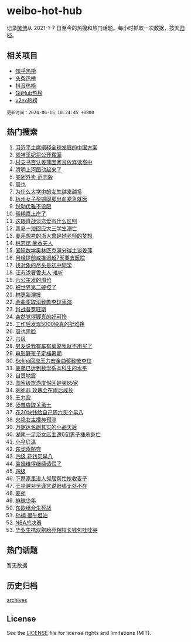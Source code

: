 # weibo-hot-hub

记录[微博](https://www.weibo.com)从 2021-1-7 日至今的热搜和热门话题。每小时抓取一次数据，按天[归档](archives)。

## 相关项目

- [知乎热榜](https://github.com/lonnyzhang423/zhihu-hot-hub)
- [头条热榜](https://github.com/lonnyzhang423/toutiao-hot-hub)
- [抖音热榜](https://github.com/lonnyzhang423/douyin-hot-hub)
- [GitHub热榜](https://github.com/lonnyzhang423/github-hot-hub)
- [v2ex热榜](https://github.com/lonnyzhang423/v2ex-hot-hub)


`更新时间：2024-06-15 10:24:45 +0800`

## 热门搜索

1. [习近平主席阐释全球发展的中国方案](https://m.weibo.cn/search?containerid=100103type%3D1%26t%3D10%26q%3D%23%E4%B9%A0%E8%BF%91%E5%B9%B3%E4%B8%BB%E5%B8%AD%E9%98%90%E9%87%8A%E5%85%A8%E7%90%83%E5%8F%91%E5%B1%95%E7%9A%84%E4%B8%AD%E5%9B%BD%E6%96%B9%E6%A1%88%23&stream_entry_id=51&isnewpage=1&extparam=seat%3D1%26stream_entry_id%3D51%26c_type%3D51%26q%3D%2523%25E4%25B9%25A0%25E8%25BF%2591%25E5%25B9%25B3%25E4%25B8%25BB%25E5%25B8%25AD%25E9%2598%2590%25E9%2587%258A%25E5%2585%25A8%25E7%2590%2583%25E5%258F%2591%25E5%25B1%2595%25E7%259A%2584%25E4%25B8%25AD%25E5%259B%25BD%25E6%2596%25B9%25E6%25A1%2588%2523%26cate%3D10103%26dgr%3D0%26pos%3D0%26filter_type%3Drealtimehot%26display_time%3D1718418284%26pre_seqid%3D1718418284856023190169)
1. [凯特王妃将公开露面](https://m.weibo.cn/search?containerid=100103type%3D1%26t%3D10%26q%3D%23%E5%87%AF%E7%89%B9%E7%8E%8B%E5%A6%83%E5%B0%86%E5%85%AC%E5%BC%80%E9%9C%B2%E9%9D%A2%23&stream_entry_id=31&isnewpage=1&extparam=seat%3D1%26band_rank%3D1%26q%3D%2523%25E5%2587%25AF%25E7%2589%25B9%25E7%258E%258B%25E5%25A6%2583%25E5%25B0%2586%25E5%2585%25AC%25E5%25BC%2580%25E9%259C%25B2%25E9%259D%25A2%2523%26dgr%3D0%26filter_type%3Drealtimehot%26flag%3D1%26cate%3D5001%26realpos%3D1%26pos%3D0%26c_type%3D31%26stream_entry_id%3D31%26lcate%3D5001%26display_time%3D1718418284%26pre_seqid%3D1718418284856023190169)
1. [村支书否认姜萍因家贫放弃读高中](https://m.weibo.cn/search?containerid=100103type%3D1%26t%3D10%26q%3D%23%E6%9D%91%E6%94%AF%E4%B9%A6%E5%90%A6%E8%AE%A4%E5%A7%9C%E8%90%8D%E5%9B%A0%E5%AE%B6%E8%B4%AB%E6%94%BE%E5%BC%83%E8%AF%BB%E9%AB%98%E4%B8%AD%23&stream_entry_id=31&isnewpage=1&extparam=seat%3D1%26band_rank%3D2%26q%3D%2523%25E6%259D%2591%25E6%2594%25AF%25E4%25B9%25A6%25E5%2590%25A6%25E8%25AE%25A4%25E5%25A7%259C%25E8%2590%258D%25E5%259B%25A0%25E5%25AE%25B6%25E8%25B4%25AB%25E6%2594%25BE%25E5%25BC%2583%25E8%25AF%25BB%25E9%25AB%2598%25E4%25B8%25AD%2523%26dgr%3D0%26filter_type%3Drealtimehot%26flag%3D0%26cate%3D5001%26realpos%3D2%26pos%3D1%26c_type%3D31%26stream_entry_id%3D31%26lcate%3D5001%26display_time%3D1718418284%26pre_seqid%3D1718418284856023190169)
1. [清明上河图动起来了](https://m.weibo.cn/search?containerid=100103type%3D1%26t%3D10%26q%3D%23%E6%B8%85%E6%98%8E%E4%B8%8A%E6%B2%B3%E5%9B%BE%E5%8A%A8%E8%B5%B7%E6%9D%A5%E4%BA%86%23&stream_entry_id=31&isnewpage=1&extparam=seat%3D1%26band_rank%3D3%26q%3D%2523%25E6%25B8%2585%25E6%2598%258E%25E4%25B8%258A%25E6%25B2%25B3%25E5%259B%25BE%25E5%258A%25A8%25E8%25B5%25B7%25E6%259D%25A5%25E4%25BA%2586%2523%26dgr%3D0%26filter_type%3Drealtimehot%26flag%3D0%26cate%3D5001%26realpos%3D3%26pos%3D2%26c_type%3D31%26stream_entry_id%3D31%26lcate%3D5001%26display_time%3D1718418284%26pre_seqid%3D1718418284856023190169)
1. [美团外卖 范志毅](https://m.weibo.cn/search?containerid=100103type%3D1%26t%3D10%26q%3D%23%E7%BE%8E%E5%9B%A2%E5%A4%96%E5%8D%96+%E8%8C%83%E5%BF%97%E6%AF%85%23&stream_entry_id=31&isnewpage=1&extparam=seat%3D1%26band_rank%3D4%26q%3D%2523%25E7%25BE%258E%25E5%259B%25A2%25E5%25A4%2596%25E5%258D%2596%2520%25E8%258C%2583%25E5%25BF%2597%25E6%25AF%2585%2523%26topic_ad%3D1%26adid%3D241747%26filter_type%3Drealtimehot%26c_type%3D31%26stream_entry_id%3D31%26is_ad_pos%3D1%26cate%3D5001%26pos%3D3%26dgr%3D0%26lcate%3D5001%26display_time%3D1718418284%26pre_seqid%3D1718418284856023190169)
1. [周也](https://m.weibo.cn/search?containerid=100103type%3D1%26t%3D10%26q%3D%E5%91%A8%E4%B9%9F&stream_entry_id=31&isnewpage=1&extparam=seat%3D1%26band_rank%3D4%26q%3D%25E5%2591%25A8%25E4%25B9%259F%26dgr%3D0%26filter_type%3Drealtimehot%26flag%3D1%26cate%3D5001%26realpos%3D4%26pos%3D4%26c_type%3D31%26stream_entry_id%3D31%26lcate%3D5001%26display_time%3D1718418284%26pre_seqid%3D1718418284856023190169)
1. [为什么大学中的女生越来越多](https://m.weibo.cn/search?containerid=100103type%3D1%26t%3D10%26q%3D%23%E4%B8%BA%E4%BB%80%E4%B9%88%E5%A4%A7%E5%AD%A6%E4%B8%AD%E7%9A%84%E5%A5%B3%E7%94%9F%E8%B6%8A%E6%9D%A5%E8%B6%8A%E5%A4%9A%23&stream_entry_id=31&isnewpage=1&extparam=seat%3D1%26band_rank%3D5%26q%3D%2523%25E4%25B8%25BA%25E4%25BB%2580%25E4%25B9%2588%25E5%25A4%25A7%25E5%25AD%25A6%25E4%25B8%25AD%25E7%259A%2584%25E5%25A5%25B3%25E7%2594%259F%25E8%25B6%258A%25E6%259D%25A5%25E8%25B6%258A%25E5%25A4%259A%2523%26dgr%3D0%26filter_type%3Drealtimehot%26flag%3D1%26cate%3D5001%26realpos%3D5%26pos%3D5%26c_type%3D31%26stream_entry_id%3D31%26lcate%3D5001%26display_time%3D1718418284%26pre_seqid%3D1718418284856023190169)
1. [杭州女子孕期同房出血紧急就医](https://m.weibo.cn/search?containerid=100103type%3D1%26t%3D10%26q%3D%23%E6%9D%AD%E5%B7%9E%E5%A5%B3%E5%AD%90%E5%AD%95%E6%9C%9F%E5%90%8C%E6%88%BF%E5%87%BA%E8%A1%80%E7%B4%A7%E6%80%A5%E5%B0%B1%E5%8C%BB%23&stream_entry_id=31&isnewpage=1&extparam=seat%3D1%26band_rank%3D6%26q%3D%2523%25E6%259D%25AD%25E5%25B7%259E%25E5%25A5%25B3%25E5%25AD%2590%25E5%25AD%2595%25E6%259C%259F%25E5%2590%258C%25E6%2588%25BF%25E5%2587%25BA%25E8%25A1%2580%25E7%25B4%25A7%25E6%2580%25A5%25E5%25B0%25B1%25E5%258C%25BB%2523%26dgr%3D0%26filter_type%3Drealtimehot%26flag%3D2%26cate%3D5001%26realpos%3D6%26pos%3D6%26c_type%3D31%26stream_entry_id%3D31%26lcate%3D5001%26display_time%3D1718418284%26pre_seqid%3D1718418284856023190169)
1. [悦动优雅不设限](https://m.weibo.cn/search?containerid=100103type%3D1%26t%3D10%26q%3D%23%E6%82%A6%E5%8A%A8%E4%BC%98%E9%9B%85%E4%B8%8D%E8%AE%BE%E9%99%90%23&stream_entry_id=31&isnewpage=1&extparam=seat%3D1%26band_rank%3D7%26q%3D%2523%25E6%2582%25A6%25E5%258A%25A8%25E4%25BC%2598%25E9%259B%2585%25E4%25B8%258D%25E8%25AE%25BE%25E9%2599%2590%2523%26topic_ad%3D1%26adid%3D241639%26filter_type%3Drealtimehot%26c_type%3D31%26stream_entry_id%3D31%26is_ad_pos%3D1%26cate%3D5001%26pos%3D7%26dgr%3D0%26lcate%3D5001%26display_time%3D1718418284%26pre_seqid%3D1718418284856023190169)
1. [焉栩嘉上岸了](https://m.weibo.cn/search?containerid=100103type%3D1%26t%3D10%26q%3D%23%E7%84%89%E6%A0%A9%E5%98%89%E4%B8%8A%E5%B2%B8%E4%BA%86%23&stream_entry_id=31&isnewpage=1&extparam=seat%3D1%26band_rank%3D7%26q%3D%2523%25E7%2584%2589%25E6%25A0%25A9%25E5%2598%2589%25E4%25B8%258A%25E5%25B2%25B8%25E4%25BA%2586%2523%26dgr%3D0%26filter_type%3Drealtimehot%26flag%3D2%26cate%3D5001%26realpos%3D7%26pos%3D8%26c_type%3D31%26stream_entry_id%3D31%26lcate%3D5001%26display_time%3D1718418284%26pre_seqid%3D1718418284856023190169)
1. [这跟肖战谈恋爱有什么区别](https://m.weibo.cn/search?containerid=100103type%3D1%26t%3D10%26q%3D%23%E8%BF%99%E8%B7%9F%E8%82%96%E6%88%98%E8%B0%88%E6%81%8B%E7%88%B1%E6%9C%89%E4%BB%80%E4%B9%88%E5%8C%BA%E5%88%AB%23&stream_entry_id=31&isnewpage=1&extparam=seat%3D1%26band_rank%3D8%26q%3D%2523%25E8%25BF%2599%25E8%25B7%259F%25E8%2582%2596%25E6%2588%2598%25E8%25B0%2588%25E6%2581%258B%25E7%2588%25B1%25E6%259C%2589%25E4%25BB%2580%25E4%25B9%2588%25E5%258C%25BA%25E5%2588%25AB%2523%26dgr%3D0%26filter_type%3Drealtimehot%26flag%3D1%26cate%3D5001%26realpos%3D8%26pos%3D9%26c_type%3D31%26stream_entry_id%3D31%26lcate%3D5001%26display_time%3D1718418284%26pre_seqid%3D1718418284856023190169)
1. [青岛一浴回应大三学生溺亡](https://m.weibo.cn/search?containerid=100103type%3D1%26t%3D10%26q%3D%23%E9%9D%92%E5%B2%9B%E4%B8%80%E6%B5%B4%E5%9B%9E%E5%BA%94%E5%A4%A7%E4%B8%89%E5%AD%A6%E7%94%9F%E6%BA%BA%E4%BA%A1%23&stream_entry_id=31&isnewpage=1&extparam=seat%3D1%26band_rank%3D9%26q%3D%2523%25E9%259D%2592%25E5%25B2%259B%25E4%25B8%2580%25E6%25B5%25B4%25E5%259B%259E%25E5%25BA%2594%25E5%25A4%25A7%25E4%25B8%2589%25E5%25AD%25A6%25E7%2594%259F%25E6%25BA%25BA%25E4%25BA%25A1%2523%26dgr%3D0%26filter_type%3Drealtimehot%26flag%3D1%26cate%3D5001%26realpos%3D9%26pos%3D10%26c_type%3D31%26stream_entry_id%3D31%26lcate%3D5001%26display_time%3D1718418284%26pre_seqid%3D1718418284856023190169)
1. [姜萍想考的浙大曾是她老师的梦想](https://m.weibo.cn/search?containerid=100103type%3D1%26t%3D10%26q%3D%23%E5%A7%9C%E8%90%8D%E6%83%B3%E8%80%83%E7%9A%84%E6%B5%99%E5%A4%A7%E6%9B%BE%E6%98%AF%E5%A5%B9%E8%80%81%E5%B8%88%E7%9A%84%E6%A2%A6%E6%83%B3%23&stream_entry_id=31&isnewpage=1&extparam=seat%3D1%26band_rank%3D10%26q%3D%2523%25E5%25A7%259C%25E8%2590%258D%25E6%2583%25B3%25E8%2580%2583%25E7%259A%2584%25E6%25B5%2599%25E5%25A4%25A7%25E6%259B%25BE%25E6%2598%25AF%25E5%25A5%25B9%25E8%2580%2581%25E5%25B8%2588%25E7%259A%2584%25E6%25A2%25A6%25E6%2583%25B3%2523%26dgr%3D0%26filter_type%3Drealtimehot%26flag%3D32768%26cate%3D5001%26realpos%3D10%26pos%3D11%26c_type%3D31%26stream_entry_id%3D31%26lcate%3D5001%26display_time%3D1718418284%26pre_seqid%3D1718418284856023190169)
1. [林志炫 奢香夫人](https://m.weibo.cn/search?containerid=100103type%3D1%26t%3D10%26q%3D%E6%9E%97%E5%BF%97%E7%82%AB+%E5%A5%A2%E9%A6%99%E5%A4%AB%E4%BA%BA&stream_entry_id=31&isnewpage=1&extparam=seat%3D1%26band_rank%3D11%26q%3D%25E6%259E%2597%25E5%25BF%2597%25E7%2582%25AB%2520%25E5%25A5%25A2%25E9%25A6%2599%25E5%25A4%25AB%25E4%25BA%25BA%26dgr%3D0%26filter_type%3Drealtimehot%26flag%3D0%26cate%3D5001%26realpos%3D11%26pos%3D12%26c_type%3D31%26stream_entry_id%3D31%26lcate%3D5001%26display_time%3D1718418284%26pre_seqid%3D1718418284856023190169)
1. [国际数学奥林匹克满分得主谈姜萍](https://m.weibo.cn/search?containerid=100103type%3D1%26t%3D10%26q%3D%23%E5%9B%BD%E9%99%85%E6%95%B0%E5%AD%A6%E5%A5%A5%E6%9E%97%E5%8C%B9%E5%85%8B%E6%BB%A1%E5%88%86%E5%BE%97%E4%B8%BB%E8%B0%88%E5%A7%9C%E8%90%8D%23&stream_entry_id=31&isnewpage=1&extparam=seat%3D1%26band_rank%3D12%26q%3D%2523%25E5%259B%25BD%25E9%2599%2585%25E6%2595%25B0%25E5%25AD%25A6%25E5%25A5%25A5%25E6%259E%2597%25E5%258C%25B9%25E5%2585%258B%25E6%25BB%25A1%25E5%2588%2586%25E5%25BE%2597%25E4%25B8%25BB%25E8%25B0%2588%25E5%25A7%259C%25E8%2590%258D%2523%26dgr%3D0%26filter_type%3Drealtimehot%26flag%3D1%26cate%3D5001%26realpos%3D12%26pos%3D13%26c_type%3D31%26stream_entry_id%3D31%26lcate%3D5001%26display_time%3D1718418284%26pre_seqid%3D1718418284856023190169)
1. [月经提前或推迟超7天要去医院](https://m.weibo.cn/search?containerid=100103type%3D1%26t%3D10%26q%3D%23%E6%9C%88%E7%BB%8F%E6%8F%90%E5%89%8D%E6%88%96%E6%8E%A8%E8%BF%9F%E8%B6%857%E5%A4%A9%E8%A6%81%E5%8E%BB%E5%8C%BB%E9%99%A2%23&stream_entry_id=31&isnewpage=1&extparam=seat%3D1%26band_rank%3D13%26q%3D%2523%25E6%259C%2588%25E7%25BB%258F%25E6%258F%2590%25E5%2589%258D%25E6%2588%2596%25E6%258E%25A8%25E8%25BF%259F%25E8%25B6%25857%25E5%25A4%25A9%25E8%25A6%2581%25E5%258E%25BB%25E5%258C%25BB%25E9%2599%25A2%2523%26dgr%3D0%26filter_type%3Drealtimehot%26flag%3D0%26cate%3D5001%26realpos%3D13%26pos%3D14%26c_type%3D31%26stream_entry_id%3D31%26lcate%3D5001%26display_time%3D1718418284%26pre_seqid%3D1718418284856023190169)
1. [找对象的尽头是初中同学](https://m.weibo.cn/search?containerid=100103type%3D1%26t%3D10%26q%3D%23%E6%89%BE%E5%AF%B9%E8%B1%A1%E7%9A%84%E5%B0%BD%E5%A4%B4%E6%98%AF%E5%88%9D%E4%B8%AD%E5%90%8C%E5%AD%A6%23&stream_entry_id=31&isnewpage=1&extparam=seat%3D1%26band_rank%3D14%26q%3D%2523%25E6%2589%25BE%25E5%25AF%25B9%25E8%25B1%25A1%25E7%259A%2584%25E5%25B0%25BD%25E5%25A4%25B4%25E6%2598%25AF%25E5%2588%259D%25E4%25B8%25AD%25E5%2590%258C%25E5%25AD%25A6%2523%26dgr%3D0%26filter_type%3Drealtimehot%26flag%3D0%26cate%3D5001%26realpos%3D14%26pos%3D15%26c_type%3D31%26stream_entry_id%3D31%26lcate%3D5001%26display_time%3D1718418284%26pre_seqid%3D1718418284856023190169)
1. [汪苏泷奢香夫人 难听](https://m.weibo.cn/search?containerid=100103type%3D1%26t%3D10%26q%3D%E6%B1%AA%E8%8B%8F%E6%B3%B7%E5%A5%A2%E9%A6%99%E5%A4%AB%E4%BA%BA+%E9%9A%BE%E5%90%AC&stream_entry_id=31&isnewpage=1&extparam=seat%3D1%26band_rank%3D15%26q%3D%25E6%25B1%25AA%25E8%258B%258F%25E6%25B3%25B7%25E5%25A5%25A2%25E9%25A6%2599%25E5%25A4%25AB%25E4%25BA%25BA%2520%25E9%259A%25BE%25E5%2590%25AC%26dgr%3D0%26filter_type%3Drealtimehot%26flag%3D0%26cate%3D5001%26realpos%3D15%26pos%3D16%26c_type%3D31%26stream_entry_id%3D31%26lcate%3D5001%26display_time%3D1718418284%26pre_seqid%3D1718418284856023190169)
1. [六公主发的周也](https://m.weibo.cn/search?containerid=100103type%3D1%26t%3D10%26q%3D%E5%85%AD%E5%85%AC%E4%B8%BB%E5%8F%91%E7%9A%84%E5%91%A8%E4%B9%9F&stream_entry_id=31&isnewpage=1&extparam=seat%3D1%26band_rank%3D16%26q%3D%25E5%2585%25AD%25E5%2585%25AC%25E4%25B8%25BB%25E5%258F%2591%25E7%259A%2584%25E5%2591%25A8%25E4%25B9%259F%26dgr%3D0%26filter_type%3Drealtimehot%26flag%3D0%26cate%3D5001%26realpos%3D16%26pos%3D17%26c_type%3D31%26stream_entry_id%3D31%26lcate%3D5001%26display_time%3D1718418284%26pre_seqid%3D1718418284856023190169)
1. [被世界第二硬控了](https://m.weibo.cn/search?containerid=100103type%3D1%26t%3D10%26q%3D%23%E8%A2%AB%E4%B8%96%E7%95%8C%E7%AC%AC%E4%BA%8C%E7%A1%AC%E6%8E%A7%E4%BA%86%23&stream_entry_id=31&isnewpage=1&extparam=seat%3D1%26band_rank%3D17%26q%3D%2523%25E8%25A2%25AB%25E4%25B8%2596%25E7%2595%258C%25E7%25AC%25AC%25E4%25BA%258C%25E7%25A1%25AC%25E6%258E%25A7%25E4%25BA%2586%2523%26adid%3D241755%26filter_type%3Drealtimehot%26stream_entry_id%3D31%26flag%3D0%26pos%3D18%26c_type%3D31%26realpos%3D17%26cate%3D5001%26dgr%3D0%26lcate%3D5001%26display_time%3D1718418284%26pre_seqid%3D1718418284856023190169)
1. [林更新演技](https://m.weibo.cn/search?containerid=100103type%3D1%26t%3D10%26q%3D%E6%9E%97%E6%9B%B4%E6%96%B0%E6%BC%94%E6%8A%80&stream_entry_id=31&isnewpage=1&extparam=seat%3D1%26band_rank%3D18%26q%3D%25E6%259E%2597%25E6%259B%25B4%25E6%2596%25B0%25E6%25BC%2594%25E6%258A%2580%26dgr%3D0%26filter_type%3Drealtimehot%26flag%3D1%26cate%3D5001%26realpos%3D18%26pos%3D19%26c_type%3D31%26stream_entry_id%3D31%26lcate%3D5001%26display_time%3D1718418284%26pre_seqid%3D1718418284856023190169)
1. [金曲奖取消致敬李玟表演](https://m.weibo.cn/search?containerid=100103type%3D1%26t%3D10%26q%3D%23%E9%87%91%E6%9B%B2%E5%A5%96%E5%8F%96%E6%B6%88%E8%87%B4%E6%95%AC%E6%9D%8E%E7%8E%9F%E8%A1%A8%E6%BC%94%23&stream_entry_id=31&isnewpage=1&extparam=seat%3D1%26band_rank%3D19%26q%3D%2523%25E9%2587%2591%25E6%259B%25B2%25E5%25A5%2596%25E5%258F%2596%25E6%25B6%2588%25E8%2587%25B4%25E6%2595%25AC%25E6%259D%258E%25E7%258E%259F%25E8%25A1%25A8%25E6%25BC%2594%2523%26dgr%3D0%26filter_type%3Drealtimehot%26flag%3D2%26cate%3D5001%26realpos%3D19%26pos%3D20%26c_type%3D31%26stream_entry_id%3D31%26lcate%3D5001%26display_time%3D1718418284%26pre_seqid%3D1718418284856023190169)
1. [肖战普罗旺斯](https://m.weibo.cn/search?containerid=100103type%3D1%26t%3D10%26q%3D%23%E8%82%96%E6%88%98%E6%99%AE%E7%BD%97%E6%97%BA%E6%96%AF%23&stream_entry_id=31&isnewpage=1&extparam=seat%3D1%26band_rank%3D20%26q%3D%2523%25E8%2582%2596%25E6%2588%2598%25E6%2599%25AE%25E7%25BD%2597%25E6%2597%25BA%25E6%2596%25AF%2523%26dgr%3D0%26filter_type%3Drealtimehot%26flag%3D0%26cate%3D5001%26realpos%3D20%26pos%3D21%26c_type%3D31%26stream_entry_id%3D31%26lcate%3D5001%26display_time%3D1718418284%26pre_seqid%3D1718418284856023190169)
1. [突然觉得脚真的好可怜](https://m.weibo.cn/search?containerid=100103type%3D1%26t%3D10%26q%3D%23%E7%AA%81%E7%84%B6%E8%A7%89%E5%BE%97%E8%84%9A%E7%9C%9F%E7%9A%84%E5%A5%BD%E5%8F%AF%E6%80%9C%23&stream_entry_id=31&isnewpage=1&extparam=seat%3D1%26band_rank%3D21%26q%3D%2523%25E7%25AA%2581%25E7%2584%25B6%25E8%25A7%2589%25E5%25BE%2597%25E8%2584%259A%25E7%259C%259F%25E7%259A%2584%25E5%25A5%25BD%25E5%258F%25AF%25E6%2580%259C%2523%26dgr%3D0%26filter_type%3Drealtimehot%26flag%3D1%26cate%3D5001%26realpos%3D21%26pos%3D22%26c_type%3D31%26stream_entry_id%3D31%26lcate%3D5001%26display_time%3D1718418284%26pre_seqid%3D1718418284856023190169)
1. [工作后发现5000块真的挺难挣](https://m.weibo.cn/search?containerid=100103type%3D1%26t%3D10%26q%3D%23%E5%B7%A5%E4%BD%9C%E5%90%8E%E5%8F%91%E7%8E%B05000%E5%9D%97%E7%9C%9F%E7%9A%84%E6%8C%BA%E9%9A%BE%E6%8C%A3%23&stream_entry_id=31&isnewpage=1&extparam=seat%3D1%26band_rank%3D22%26q%3D%2523%25E5%25B7%25A5%25E4%25BD%259C%25E5%2590%258E%25E5%258F%2591%25E7%258E%25B05000%25E5%259D%2597%25E7%259C%259F%25E7%259A%2584%25E6%258C%25BA%25E9%259A%25BE%25E6%258C%25A3%2523%26dgr%3D0%26filter_type%3Drealtimehot%26flag%3D0%26cate%3D5001%26realpos%3D22%26pos%3D23%26c_type%3D31%26stream_entry_id%3D31%26lcate%3D5001%26display_time%3D1718418284%26pre_seqid%3D1718418284856023190169)
1. [周也黑脸](https://m.weibo.cn/search?containerid=100103type%3D1%26t%3D10%26q%3D%23%E5%91%A8%E4%B9%9F%E9%BB%91%E8%84%B8%23&stream_entry_id=31&isnewpage=1&extparam=seat%3D1%26band_rank%3D23%26q%3D%2523%25E5%2591%25A8%25E4%25B9%259F%25E9%25BB%2591%25E8%2584%25B8%2523%26dgr%3D0%26filter_type%3Drealtimehot%26flag%3D0%26cate%3D5001%26realpos%3D23%26pos%3D24%26c_type%3D31%26stream_entry_id%3D31%26lcate%3D5001%26display_time%3D1718418284%26pre_seqid%3D1718418284856023190169)
1. [六级](https://m.weibo.cn/search?containerid=100103type%3D1%26t%3D10%26q%3D%E5%85%AD%E7%BA%A7&stream_entry_id=31&isnewpage=1&extparam=seat%3D1%26band_rank%3D24%26q%3D%25E5%2585%25AD%25E7%25BA%25A7%26dgr%3D0%26filter_type%3Drealtimehot%26flag%3D0%26cate%3D5001%26realpos%3D24%26pos%3D25%26c_type%3D31%26stream_entry_id%3D31%26lcate%3D5001%26display_time%3D1718418284%26pre_seqid%3D1718418284856023190169)
1. [男友说我有车有房娶我就不用买了](https://m.weibo.cn/search?containerid=100103type%3D1%26t%3D10%26q%3D%23%E7%94%B7%E5%8F%8B%E8%AF%B4%E6%88%91%E6%9C%89%E8%BD%A6%E6%9C%89%E6%88%BF%E5%A8%B6%E6%88%91%E5%B0%B1%E4%B8%8D%E7%94%A8%E4%B9%B0%E4%BA%86%23&stream_entry_id=31&isnewpage=1&extparam=seat%3D1%26band_rank%3D25%26q%3D%2523%25E7%2594%25B7%25E5%258F%258B%25E8%25AF%25B4%25E6%2588%2591%25E6%259C%2589%25E8%25BD%25A6%25E6%259C%2589%25E6%2588%25BF%25E5%25A8%25B6%25E6%2588%2591%25E5%25B0%25B1%25E4%25B8%258D%25E7%2594%25A8%25E4%25B9%25B0%25E4%25BA%2586%2523%26dgr%3D0%26filter_type%3Drealtimehot%26flag%3D1%26cate%3D5001%26realpos%3D25%26pos%3D26%26c_type%3D31%26stream_entry_id%3D31%26lcate%3D5001%26display_time%3D1718418284%26pre_seqid%3D1718418284856023190169)
1. [电影野孩子定档暑期](https://m.weibo.cn/search?containerid=100103type%3D1%26t%3D10%26q%3D%23%E7%94%B5%E5%BD%B1%E9%87%8E%E5%AD%A9%E5%AD%90%E5%AE%9A%E6%A1%A3%E6%9A%91%E6%9C%9F%23&stream_entry_id=31&isnewpage=1&extparam=seat%3D1%26band_rank%3D26%26q%3D%2523%25E7%2594%25B5%25E5%25BD%25B1%25E9%2587%258E%25E5%25AD%25A9%25E5%25AD%2590%25E5%25AE%259A%25E6%25A1%25A3%25E6%259A%2591%25E6%259C%259F%2523%26dgr%3D0%26filter_type%3Drealtimehot%26flag%3D1%26cate%3D5001%26realpos%3D26%26pos%3D27%26c_type%3D31%26stream_entry_id%3D31%26lcate%3D5001%26display_time%3D1718418284%26pre_seqid%3D1718418284856023190169)
1. [Selina回应王力宏金曲奖致敬李玟](https://m.weibo.cn/search?containerid=100103type%3D1%26t%3D10%26q%3D%23Selina%E5%9B%9E%E5%BA%94%E7%8E%8B%E5%8A%9B%E5%AE%8F%E9%87%91%E6%9B%B2%E5%A5%96%E8%87%B4%E6%95%AC%E6%9D%8E%E7%8E%9F%23&stream_entry_id=31&isnewpage=1&extparam=seat%3D1%26band_rank%3D27%26q%3D%2523Selina%25E5%259B%259E%25E5%25BA%2594%25E7%258E%258B%25E5%258A%259B%25E5%25AE%258F%25E9%2587%2591%25E6%259B%25B2%25E5%25A5%2596%25E8%2587%25B4%25E6%2595%25AC%25E6%259D%258E%25E7%258E%259F%2523%26dgr%3D0%26filter_type%3Drealtimehot%26flag%3D0%26cate%3D5001%26realpos%3D27%26pos%3D28%26c_type%3D31%26stream_entry_id%3D31%26lcate%3D5001%26display_time%3D1718418284%26pre_seqid%3D1718418284856023190169)
1. [姜萍已达到数学系本科生的水平](https://m.weibo.cn/search?containerid=100103type%3D1%26t%3D10%26q%3D%23%E5%A7%9C%E8%90%8D%E5%B7%B2%E8%BE%BE%E5%88%B0%E6%95%B0%E5%AD%A6%E7%B3%BB%E6%9C%AC%E7%A7%91%E7%94%9F%E7%9A%84%E6%B0%B4%E5%B9%B3%23&stream_entry_id=31&isnewpage=1&extparam=seat%3D1%26band_rank%3D28%26q%3D%2523%25E5%25A7%259C%25E8%2590%258D%25E5%25B7%25B2%25E8%25BE%25BE%25E5%2588%25B0%25E6%2595%25B0%25E5%25AD%25A6%25E7%25B3%25BB%25E6%259C%25AC%25E7%25A7%2591%25E7%2594%259F%25E7%259A%2584%25E6%25B0%25B4%25E5%25B9%25B3%2523%26dgr%3D0%26filter_type%3Drealtimehot%26flag%3D0%26cate%3D5001%26realpos%3D28%26pos%3D29%26c_type%3D31%26stream_entry_id%3D31%26lcate%3D5001%26display_time%3D1718418284%26pre_seqid%3D1718418284856023190169)
1. [自贡地震](https://m.weibo.cn/search?containerid=100103type%3D1%26t%3D10%26q%3D%E8%87%AA%E8%B4%A1%E5%9C%B0%E9%9C%87&stream_entry_id=31&isnewpage=1&extparam=seat%3D1%26band_rank%3D29%26q%3D%25E8%2587%25AA%25E8%25B4%25A1%25E5%259C%25B0%25E9%259C%2587%26dgr%3D0%26filter_type%3Drealtimehot%26flag%3D1%26cate%3D5001%26realpos%3D29%26pos%3D30%26c_type%3D31%26stream_entry_id%3D31%26lcate%3D5001%26display_time%3D1718418284%26pre_seqid%3D1718418284856023190169)
1. [国家级旅游度假区是哪85家](https://m.weibo.cn/search?containerid=100103type%3D1%26t%3D10%26q%3D%23%E5%9B%BD%E5%AE%B6%E7%BA%A7%E6%97%85%E6%B8%B8%E5%BA%A6%E5%81%87%E5%8C%BA%E6%98%AF%E5%93%AA85%E5%AE%B6%23&stream_entry_id=31&isnewpage=1&extparam=seat%3D1%26band_rank%3D30%26q%3D%2523%25E5%259B%25BD%25E5%25AE%25B6%25E7%25BA%25A7%25E6%2597%2585%25E6%25B8%25B8%25E5%25BA%25A6%25E5%2581%2587%25E5%258C%25BA%25E6%2598%25AF%25E5%2593%25AA85%25E5%25AE%25B6%2523%26dgr%3D0%26filter_type%3Drealtimehot%26flag%3D1%26cate%3D5001%26realpos%3D30%26pos%3D31%26c_type%3D31%26stream_entry_id%3D31%26lcate%3D5001%26display_time%3D1718418284%26pre_seqid%3D1718418284856023190169)
1. [刘亦菲 玫瑰会在雨后成长](https://m.weibo.cn/search?containerid=100103type%3D1%26t%3D10%26q%3D%E5%88%98%E4%BA%A6%E8%8F%B2+%E7%8E%AB%E7%91%B0%E4%BC%9A%E5%9C%A8%E9%9B%A8%E5%90%8E%E6%88%90%E9%95%BF&stream_entry_id=31&isnewpage=1&extparam=seat%3D1%26band_rank%3D31%26q%3D%25E5%2588%2598%25E4%25BA%25A6%25E8%258F%25B2%2520%25E7%258E%25AB%25E7%2591%25B0%25E4%25BC%259A%25E5%259C%25A8%25E9%259B%25A8%25E5%2590%258E%25E6%2588%2590%25E9%2595%25BF%26dgr%3D0%26filter_type%3Drealtimehot%26flag%3D1%26cate%3D5001%26realpos%3D31%26pos%3D32%26c_type%3D31%26stream_entry_id%3D31%26lcate%3D5001%26display_time%3D1718418284%26pre_seqid%3D1718418284856023190169)
1. [王力宏](https://m.weibo.cn/search?containerid=100103type%3D1%26t%3D10%26q%3D%E7%8E%8B%E5%8A%9B%E5%AE%8F&stream_entry_id=31&isnewpage=1&extparam=seat%3D1%26band_rank%3D32%26q%3D%25E7%258E%258B%25E5%258A%259B%25E5%25AE%258F%26dgr%3D0%26filter_type%3Drealtimehot%26flag%3D0%26cate%3D5001%26realpos%3D32%26pos%3D33%26c_type%3D31%26stream_entry_id%3D31%26lcate%3D5001%26display_time%3D1718418284%26pre_seqid%3D1718418284856023190169)
1. [汤普森取关勇士](https://m.weibo.cn/search?containerid=100103type%3D1%26t%3D10%26q%3D%23%E6%B1%A4%E6%99%AE%E6%A3%AE%E5%8F%96%E5%85%B3%E5%8B%87%E5%A3%AB%23&stream_entry_id=31&isnewpage=1&extparam=seat%3D1%26band_rank%3D33%26q%3D%2523%25E6%25B1%25A4%25E6%2599%25AE%25E6%25A3%25AE%25E5%258F%2596%25E5%2585%25B3%25E5%258B%2587%25E5%25A3%25AB%2523%26dgr%3D0%26filter_type%3Drealtimehot%26flag%3D0%26cate%3D5001%26realpos%3D33%26pos%3D34%26c_type%3D31%26stream_entry_id%3D31%26lcate%3D5001%26display_time%3D1718418284%26pre_seqid%3D1718418284856023190169)
1. [花30块钱给自己周六买个早八](https://m.weibo.cn/search?containerid=100103type%3D1%26t%3D10%26q%3D%23%E8%8A%B130%E5%9D%97%E9%92%B1%E7%BB%99%E8%87%AA%E5%B7%B1%E5%91%A8%E5%85%AD%E4%B9%B0%E4%B8%AA%E6%97%A9%E5%85%AB%23&stream_entry_id=31&isnewpage=1&extparam=seat%3D1%26band_rank%3D34%26q%3D%2523%25E8%258A%25B130%25E5%259D%2597%25E9%2592%25B1%25E7%25BB%2599%25E8%2587%25AA%25E5%25B7%25B1%25E5%2591%25A8%25E5%2585%25AD%25E4%25B9%25B0%25E4%25B8%25AA%25E6%2597%25A9%25E5%2585%25AB%2523%26dgr%3D0%26filter_type%3Drealtimehot%26flag%3D1%26cate%3D5001%26realpos%3D34%26pos%3D35%26c_type%3D31%26stream_entry_id%3D31%26lcate%3D5001%26display_time%3D1718418284%26pre_seqid%3D1718418284856023190169)
1. [央视女主播神预测](https://m.weibo.cn/search?containerid=100103type%3D1%26t%3D10%26q%3D%23%E5%A4%AE%E8%A7%86%E5%A5%B3%E4%B8%BB%E6%92%AD%E7%A5%9E%E9%A2%84%E6%B5%8B%23&stream_entry_id=31&isnewpage=1&extparam=seat%3D1%26band_rank%3D35%26q%3D%2523%25E5%25A4%25AE%25E8%25A7%2586%25E5%25A5%25B3%25E4%25B8%25BB%25E6%2592%25AD%25E7%25A5%259E%25E9%25A2%2584%25E6%25B5%258B%2523%26dgr%3D0%26filter_type%3Drealtimehot%26flag%3D1%26cate%3D5001%26realpos%3D35%26pos%3D36%26c_type%3D31%26stream_entry_id%3D31%26lcate%3D5001%26display_time%3D1718418284%26pre_seqid%3D1718418284856023190169)
1. [万妮达名副其实的小品天后](https://m.weibo.cn/search?containerid=100103type%3D1%26t%3D10%26q%3D%E4%B8%87%E5%A6%AE%E8%BE%BE%E5%90%8D%E5%89%AF%E5%85%B6%E5%AE%9E%E7%9A%84%E5%B0%8F%E5%93%81%E5%A4%A9%E5%90%8E&stream_entry_id=31&isnewpage=1&extparam=seat%3D1%26band_rank%3D36%26q%3D%25E4%25B8%2587%25E5%25A6%25AE%25E8%25BE%25BE%25E5%2590%258D%25E5%2589%25AF%25E5%2585%25B6%25E5%25AE%259E%25E7%259A%2584%25E5%25B0%258F%25E5%2593%2581%25E5%25A4%25A9%25E5%2590%258E%26dgr%3D0%26filter_type%3Drealtimehot%26flag%3D1%26cate%3D5001%26realpos%3D36%26pos%3D37%26c_type%3D31%26stream_entry_id%3D31%26lcate%3D5001%26display_time%3D1718418284%26pre_seqid%3D1718418284856023190169)
1. [湖南一足浴女店主遭6旬男子捅杀身亡](https://m.weibo.cn/search?containerid=100103type%3D1%26t%3D10%26q%3D%23%E6%B9%96%E5%8D%97%E4%B8%80%E8%B6%B3%E6%B5%B4%E5%A5%B3%E5%BA%97%E4%B8%BB%E9%81%AD6%E6%97%AC%E7%94%B7%E5%AD%90%E6%8D%85%E6%9D%80%E8%BA%AB%E4%BA%A1%23&stream_entry_id=31&isnewpage=1&extparam=seat%3D1%26band_rank%3D37%26q%3D%2523%25E6%25B9%2596%25E5%258D%2597%25E4%25B8%2580%25E8%25B6%25B3%25E6%25B5%25B4%25E5%25A5%25B3%25E5%25BA%2597%25E4%25B8%25BB%25E9%2581%25AD6%25E6%2597%25AC%25E7%2594%25B7%25E5%25AD%2590%25E6%258D%2585%25E6%259D%2580%25E8%25BA%25AB%25E4%25BA%25A1%2523%26dgr%3D0%26filter_type%3Drealtimehot%26flag%3D0%26cate%3D5001%26realpos%3D37%26pos%3D38%26c_type%3D31%26stream_entry_id%3D31%26lcate%3D5001%26display_time%3D1718418284%26pre_seqid%3D1718418284856023190169)
1. [小伞红温](https://m.weibo.cn/search?containerid=100103type%3D1%26t%3D10%26q%3D%23%E5%B0%8F%E4%BC%9E%E7%BA%A2%E6%B8%A9%23&stream_entry_id=31&isnewpage=1&extparam=seat%3D1%26band_rank%3D38%26q%3D%2523%25E5%25B0%258F%25E4%25BC%259E%25E7%25BA%25A2%25E6%25B8%25A9%2523%26dgr%3D0%26filter_type%3Drealtimehot%26flag%3D1%26cate%3D5001%26realpos%3D38%26pos%3D39%26c_type%3D31%26stream_entry_id%3D31%26lcate%3D5001%26display_time%3D1718418284%26pre_seqid%3D1718418284856023190169)
1. [东契奇防守](https://m.weibo.cn/search?containerid=100103type%3D1%26t%3D10%26q%3D%23%E4%B8%9C%E5%A5%91%E5%A5%87%E9%98%B2%E5%AE%88%23&stream_entry_id=31&isnewpage=1&extparam=seat%3D1%26band_rank%3D39%26q%3D%2523%25E4%25B8%259C%25E5%25A5%2591%25E5%25A5%2587%25E9%2598%25B2%25E5%25AE%2588%2523%26dgr%3D0%26filter_type%3Drealtimehot%26flag%3D1%26cate%3D5001%26realpos%3D39%26pos%3D40%26c_type%3D31%26stream_entry_id%3D31%26lcate%3D5001%26display_time%3D1718418284%26pre_seqid%3D1718418284856023190169)
1. [四级 花钱买早八](https://m.weibo.cn/search?containerid=100103type%3D1%26t%3D10%26q%3D%E5%9B%9B%E7%BA%A7+%E8%8A%B1%E9%92%B1%E4%B9%B0%E6%97%A9%E5%85%AB&stream_entry_id=31&isnewpage=1&extparam=seat%3D1%26band_rank%3D40%26q%3D%25E5%259B%259B%25E7%25BA%25A7%2520%25E8%258A%25B1%25E9%2592%25B1%25E4%25B9%25B0%25E6%2597%25A9%25E5%2585%25AB%26dgr%3D0%26filter_type%3Drealtimehot%26flag%3D0%26cate%3D5001%26realpos%3D40%26pos%3D41%26c_type%3D31%26stream_entry_id%3D31%26lcate%3D5001%26display_time%3D1718418284%26pre_seqid%3D1718418284856023190169)
1. [袁娅维得继续请假了](https://m.weibo.cn/search?containerid=100103type%3D1%26t%3D10%26q%3D%23%E8%A2%81%E5%A8%85%E7%BB%B4%E5%BE%97%E7%BB%A7%E7%BB%AD%E8%AF%B7%E5%81%87%E4%BA%86%23&stream_entry_id=31&isnewpage=1&extparam=seat%3D1%26band_rank%3D41%26q%3D%2523%25E8%25A2%2581%25E5%25A8%2585%25E7%25BB%25B4%25E5%25BE%2597%25E7%25BB%25A7%25E7%25BB%25AD%25E8%25AF%25B7%25E5%2581%2587%25E4%25BA%2586%2523%26dgr%3D0%26filter_type%3Drealtimehot%26flag%3D0%26cate%3D5001%26realpos%3D41%26pos%3D42%26c_type%3D31%26stream_entry_id%3D31%26lcate%3D5001%26display_time%3D1718418284%26pre_seqid%3D1718418284856023190169)
1. [四级](https://m.weibo.cn/search?containerid=100103type%3D1%26t%3D10%26q%3D%E5%9B%9B%E7%BA%A7&stream_entry_id=31&isnewpage=1&extparam=seat%3D1%26band_rank%3D42%26q%3D%25E5%259B%259B%25E7%25BA%25A7%26dgr%3D0%26filter_type%3Drealtimehot%26flag%3D0%26cate%3D5001%26realpos%3D42%26pos%3D43%26c_type%3D31%26stream_entry_id%3D31%26lcate%3D5001%26display_time%3D1718418284%26pre_seqid%3D1718418284856023190169)
1. [下雨家里没人邻居帮忙抢收麦子](https://m.weibo.cn/search?containerid=100103type%3D1%26t%3D10%26q%3D%23%E4%B8%8B%E9%9B%A8%E5%AE%B6%E9%87%8C%E6%B2%A1%E4%BA%BA%E9%82%BB%E5%B1%85%E5%B8%AE%E5%BF%99%E6%8A%A2%E6%94%B6%E9%BA%A6%E5%AD%90%23&stream_entry_id=31&isnewpage=1&extparam=seat%3D1%26band_rank%3D43%26q%3D%2523%25E4%25B8%258B%25E9%259B%25A8%25E5%25AE%25B6%25E9%2587%258C%25E6%25B2%25A1%25E4%25BA%25BA%25E9%2582%25BB%25E5%25B1%2585%25E5%25B8%25AE%25E5%25BF%2599%25E6%258A%25A2%25E6%2594%25B6%25E9%25BA%25A6%25E5%25AD%2590%2523%26dgr%3D0%26filter_type%3Drealtimehot%26flag%3D32768%26cate%3D5001%26realpos%3D43%26pos%3D44%26c_type%3D31%26stream_entry_id%3D31%26lcate%3D5001%26display_time%3D1718418284%26pre_seqid%3D1718418284856023190169)
1. [王星越对吴谨言说眼线无处不在](https://m.weibo.cn/search?containerid=100103type%3D1%26t%3D10%26q%3D%23%E7%8E%8B%E6%98%9F%E8%B6%8A%E5%AF%B9%E5%90%B4%E8%B0%A8%E8%A8%80%E8%AF%B4%E7%9C%BC%E7%BA%BF%E6%97%A0%E5%A4%84%E4%B8%8D%E5%9C%A8%23&stream_entry_id=31&isnewpage=1&extparam=seat%3D1%26band_rank%3D44%26q%3D%2523%25E7%258E%258B%25E6%2598%259F%25E8%25B6%258A%25E5%25AF%25B9%25E5%2590%25B4%25E8%25B0%25A8%25E8%25A8%2580%25E8%25AF%25B4%25E7%259C%25BC%25E7%25BA%25BF%25E6%2597%25A0%25E5%25A4%2584%25E4%25B8%258D%25E5%259C%25A8%2523%26dgr%3D0%26filter_type%3Drealtimehot%26flag%3D1%26cate%3D5001%26realpos%3D44%26pos%3D45%26c_type%3D31%26stream_entry_id%3D31%26lcate%3D5001%26display_time%3D1718418284%26pre_seqid%3D1718418284856023190169)
1. [姜萍](https://m.weibo.cn/search?containerid=100103type%3D1%26t%3D10%26q%3D%E5%A7%9C%E8%90%8D&stream_entry_id=31&isnewpage=1&extparam=seat%3D1%26band_rank%3D45%26q%3D%25E5%25A7%259C%25E8%2590%258D%26dgr%3D0%26filter_type%3Drealtimehot%26flag%3D0%26cate%3D5001%26realpos%3D45%26pos%3D46%26c_type%3D31%26stream_entry_id%3D31%26lcate%3D5001%26display_time%3D1718418284%26pre_seqid%3D1718418284856023190169)
1. [排球少年](https://m.weibo.cn/search?containerid=100103type%3D1%26t%3D10%26q%3D%23%E6%8E%92%E7%90%83%E5%B0%91%E5%B9%B4%23&stream_entry_id=31&isnewpage=1&extparam=seat%3D1%26band_rank%3D46%26q%3D%2523%25E6%258E%2592%25E7%2590%2583%25E5%25B0%2591%25E5%25B9%25B4%2523%26dgr%3D0%26filter_type%3Drealtimehot%26flag%3D1%26cate%3D5001%26realpos%3D46%26pos%3D47%26c_type%3D31%26stream_entry_id%3D31%26lcate%3D5001%26display_time%3D1718418284%26pre_seqid%3D1718418284856023190169)
1. [东欧组合生死战](https://m.weibo.cn/search?containerid=100103type%3D1%26t%3D10%26q%3D%23%E4%B8%9C%E6%AC%A7%E7%BB%84%E5%90%88%E7%94%9F%E6%AD%BB%E6%88%98%23&stream_entry_id=31&isnewpage=1&extparam=seat%3D1%26band_rank%3D47%26q%3D%2523%25E4%25B8%259C%25E6%25AC%25A7%25E7%25BB%2584%25E5%2590%2588%25E7%2594%259F%25E6%25AD%25BB%25E6%2588%2598%2523%26dgr%3D0%26filter_type%3Drealtimehot%26flag%3D1%26cate%3D5001%26realpos%3D47%26pos%3D48%26c_type%3D31%26stream_entry_id%3D31%26lcate%3D5001%26display_time%3D1718418284%26pre_seqid%3D1718418284856023190169)
1. [孙楠 很牛但油](https://m.weibo.cn/search?containerid=100103type%3D1%26t%3D10%26q%3D%E5%AD%99%E6%A5%A0+%E5%BE%88%E7%89%9B%E4%BD%86%E6%B2%B9&stream_entry_id=31&isnewpage=1&extparam=seat%3D1%26band_rank%3D48%26q%3D%25E5%25AD%2599%25E6%25A5%25A0%2520%25E5%25BE%2588%25E7%2589%259B%25E4%25BD%2586%25E6%25B2%25B9%26dgr%3D0%26filter_type%3Drealtimehot%26flag%3D0%26cate%3D5001%26realpos%3D48%26pos%3D49%26c_type%3D31%26stream_entry_id%3D31%26lcate%3D5001%26display_time%3D1718418284%26pre_seqid%3D1718418284856023190169)
1. [NBA总决赛](https://m.weibo.cn/search?containerid=100103type%3D1%26t%3D10%26q%3DNBA%E6%80%BB%E5%86%B3%E8%B5%9B&stream_entry_id=31&isnewpage=1&extparam=seat%3D1%26band_rank%3D49%26q%3DNBA%25E6%2580%25BB%25E5%2586%25B3%25E8%25B5%259B%26dgr%3D0%26filter_type%3Drealtimehot%26flag%3D1%26cate%3D5001%26realpos%3D49%26pos%3D50%26c_type%3D31%26stream_entry_id%3D31%26lcate%3D5001%26display_time%3D1718418284%26pre_seqid%3D1718418284856023190169)
1. [毕业生携双胞胎亮相校长钱包哇哇哭](https://m.weibo.cn/search?containerid=100103type%3D1%26t%3D10%26q%3D%23%E6%AF%95%E4%B8%9A%E7%94%9F%E6%90%BA%E5%8F%8C%E8%83%9E%E8%83%8E%E4%BA%AE%E7%9B%B8%E6%A0%A1%E9%95%BF%E9%92%B1%E5%8C%85%E5%93%87%E5%93%87%E5%93%AD%23&stream_entry_id=31&isnewpage=1&extparam=seat%3D1%26band_rank%3D50%26q%3D%2523%25E6%25AF%2595%25E4%25B8%259A%25E7%2594%259F%25E6%2590%25BA%25E5%258F%258C%25E8%2583%259E%25E8%2583%258E%25E4%25BA%25AE%25E7%259B%25B8%25E6%25A0%25A1%25E9%2595%25BF%25E9%2592%25B1%25E5%258C%2585%25E5%2593%2587%25E5%2593%2587%25E5%2593%25AD%2523%26dgr%3D0%26filter_type%3Drealtimehot%26flag%3D32768%26cate%3D5001%26realpos%3D50%26pos%3D51%26c_type%3D31%26stream_entry_id%3D31%26lcate%3D5001%26display_time%3D1718418284%26pre_seqid%3D1718418284856023190169)

## 热门话题

暂无数据

## 历史归档

[archives](archives)

## License

See the [LICENSE](LICENSE) file for license rights and limitations (MIT).
